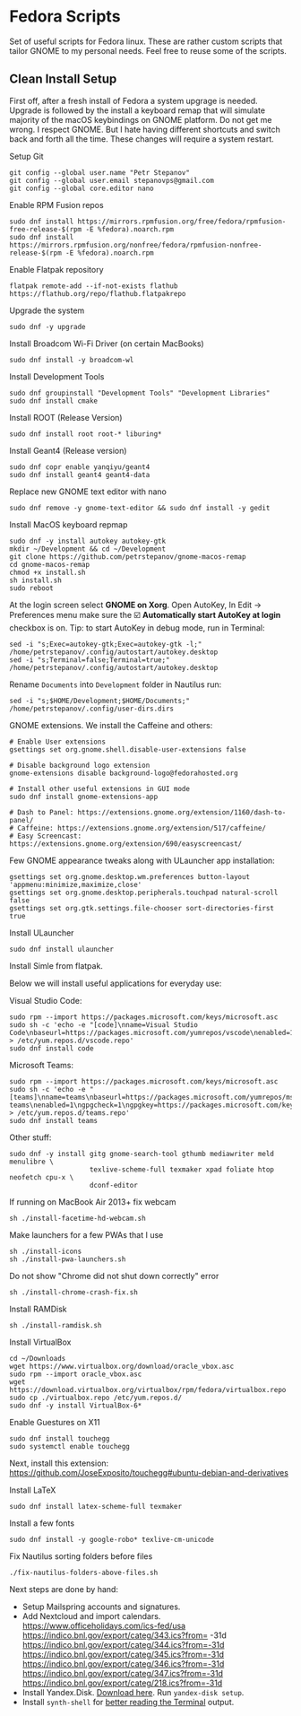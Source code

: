 Fedora Scripts
==============
Set of useful scripts for Fedora linux. These are rather custom scripts that tailor GNOME to my personal needs. Feel free to reuse some of the scripts.


Clean Install Setup
-------------------

First off, after a fresh install of Fedora a system upgrage is needed. Upgrade is followed by the install a keyboard remap that will simulate majority of the macOS keybindings on GNOME platform. Do not get me wrong. I respect GNOME. But I hate having different shortcuts and switch back and forth all the time. These changes will require a system restart.

Setup Git
```
git config --global user.name "Petr Stepanov"
git config --global user.email stepanovps@gmail.com
git config --global core.editor nano
```

Enable RPM Fusion repos
```
sudo dnf install https://mirrors.rpmfusion.org/free/fedora/rpmfusion-free-release-$(rpm -E %fedora).noarch.rpm 
sudo dnf install https://mirrors.rpmfusion.org/nonfree/fedora/rpmfusion-nonfree-release-$(rpm -E %fedora).noarch.rpm
```

Enable Flatpak repository
```
flatpak remote-add --if-not-exists flathub https://flathub.org/repo/flathub.flatpakrepo
```

Upgrade the system
```
sudo dnf -y upgrade
```

Install Broadcom Wi-Fi Driver (on certain MacBooks)
```
sudo dnf install -y broadcom-wl
```

Install Development Tools
```
sudo dnf groupinstall "Development Tools" "Development Libraries"
sudo dnf install cmake
```

Install ROOT (Release Version)
```
sudo dnf install root root-* liburing*
```

Install Geant4 (Release version)
```
sudo dnf copr enable yanqiyu/geant4 
sudo dnf install geant4 geant4-data
```

Replace new GNOME text editor with nano
```
sudo dnf remove -y gnome-text-editor && sudo dnf install -y gedit
```

Install MacOS keyboard repmap
```
sudo dnf -y install autokey autokey-gtk
mkdir ~/Development && cd ~/Development
git clone https://github.com/petrstepanov/gnome-macos-remap
cd gnome-macos-remap
chmod +x install.sh
sh install.sh
sudo reboot
```

At the login screen select **GNOME on Xorg**. Open AutoKey, In Edit -> Preferences menu make sure the ☑️ **Automatically start AutoKey at login** checkbox is on. Tip: to start AutoKey in debug mode, run in Terminal:
```
sed -i "s;Exec=autokey-gtk;Exec=autokey-gtk -l;" /home/petrstepanov/.config/autostart/autokey.desktop
sed -i "s;Terminal=false;Terminal=true;" /home/petrstepanov/.config/autostart/autokey.desktop
```

Rename `Documents` into `Development` folder in Nautilus run:
```
sed -i "s;$HOME/Development;$HOME/Documents;" /home/petrstepanov/.config/user-dirs.dirs
```

GNOME extensions. We install the Caffeine and others:
```
# Enable User extensions
gsettings set org.gnome.shell.disable-user-extensions false

# Disable background logo extension
gnome-extensions disable background-logo@fedorahosted.org

# Install other useful extensions in GUI mode
sudo dnf install gnome-extensions-app

# Dash to Panel: https://extensions.gnome.org/extension/1160/dash-to-panel/
# Caffeine: https://extensions.gnome.org/extension/517/caffeine/
# Easy Screencast: https://extensions.gnome.org/extension/690/easyscreencast/
```

Few GNOME appearance tweaks along with ULauncher app installation:
```
gsettings set org.gnome.desktop.wm.preferences button-layout 'appmenu:minimize,maximize,close'
gsettings set org.gnome.desktop.peripherals.touchpad natural-scroll false
gsettings set org.gtk.settings.file-chooser sort-directories-first true
```

Install ULauncher
```
sudo dnf install ulauncher
```

Install Simle from flatpak.

Below we will install useful applications for everyday use:

Visual Studio Code:
```
sudo rpm --import https://packages.microsoft.com/keys/microsoft.asc
sudo sh -c 'echo -e "[code]\nname=Visual Studio Code\nbaseurl=https://packages.microsoft.com/yumrepos/vscode\nenabled=1\ngpgcheck=1\ngpgkey=https://packages.microsoft.com/keys/microsoft.asc" > /etc/yum.repos.d/vscode.repo'
sudo dnf install code
```

Microsoft Teams:
```
sudo rpm --import https://packages.microsoft.com/keys/microsoft.asc
sudo sh -c 'echo -e "[teams]\nname=teams\nbaseurl=https://packages.microsoft.com/yumrepos/ms-teams\nenabled=1\ngpgcheck=1\ngpgkey=https://packages.microsoft.com/keys/microsoft.asc" > /etc/yum.repos.d/teams.repo'
sudo dnf install teams
```

Other stuff:
```
sudo dnf -y install gitg gnome-search-tool gthumb mediawriter meld menulibre \
                    texlive-scheme-full texmaker xpad foliate htop neofetch cpu-x \
                    dconf-editor
```

If running on MacBook Air 2013+ fix webcam
```
sh ./install-facetime-hd-webcam.sh
```

Make launchers for a few PWAs that I use
```
sh ./install-icons
sh ./install-pwa-launchers.sh
```

Do not show "Chrome did not shut down correctly" error
```
sh ./install-chrome-crash-fix.sh
```

Install RAMDisk
```
sh ./install-ramdisk.sh
```

Install VirtualBox
```
cd ~/Downloads
wget https://www.virtualbox.org/download/oracle_vbox.asc
sudo rpm --import oracle_vbox.asc
wget https://download.virtualbox.org/virtualbox/rpm/fedora/virtualbox.repo
sudo cp ./virtualbox.repo /etc/yum.repos.d/
sudo dnf -y install VirtualBox-6*
```

Enable Guestures on X11
```
sudo dnf install touchegg
sudo systemctl enable touchegg
```

Next, install this extension: https://github.com/JoseExposito/touchegg#ubuntu-debian-and-derivatives

Install LaTeX
```
sudo dnf install latex-scheme-full texmaker
```

Install a few fonts
```
sudo dnf install -y google-robo* texlive-cm-unicode
```

Fix Nautilus sorting folders before files
```
./fix-nautilus-folders-above-files.sh
```

Next steps are done by hand:
* Setup Mailspring accounts and signatures.
* Add Nextcloud and import calendars.<br/>https://www.officeholidays.com/ics-fed/usa<br/>https://indico.bnl.gov/export/categ/343.ics?from=       -31d<br/>https://indico.bnl.gov/export/categ/344.ics?from=-31d</br>https://indico.bnl.gov/export/categ/345.ics?from=-31d</br>https://indico.bnl.gov/export/categ/346.ics?from=-31d</br>https://indico.bnl.gov/export/categ/347.ics?from=-31d</br>https://indico.bnl.gov/export/categ/218.ics?from=-31d
* Install Yandex.Disk. [Download here](https://repo.yandex.ru/yandex-disk/yandex-disk-latest.x86_64.rpm). Run `yandex-disk setup`.
* Install `synth-shell` for [better reading the Terminal](https://github.com/andresgongora/synth-shell) output.
